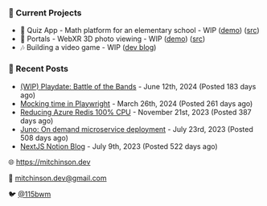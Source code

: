 ### 📌 Current Projects
- 📝 Quiz App - Math platform for an elementary school - WIP ([demo](https://quiz-staging.mitchinson.dev/)) ([src](https://github.com/bmitchinson/budget-entry))
- 📸 Portals - WebXR 3D photo viewing - WIP ([demo](https://portals.mitchinson.dev/)) ([src](https://github.com/bmitchinson/vr-jpg-viewer-webxr))
- 🎶 Building a video game - WIP ([dev blog](https://blog.mitchinson.dev/playdate-dev-one))

### 📝 Recent Posts

- [(WIP) Playdate: Battle of the Bands](https://blog.mitchinson.dev/playdate-dev-one) - June 12th, 2024 (Posted 183 days ago)
- [Mocking time in Playwright](https://blog.mitchinson.dev/playwright-mock-time) - March 26th, 2024 (Posted 261 days ago)
- [Reducing Azure Redis 100% CPU](https://blog.mitchinson.dev/redis-cpu) - November 21st, 2023 (Posted 387 days ago)
- [Juno: On demand microservice deployment](https://blog.mitchinson.dev/juno) - July 23rd, 2023 (Posted 508 days ago)
- [NextJS Notion Blog](https://blog.mitchinson.dev/blog-2023) - July 9th, 2023 (Posted 522 days ago)

🌐 https://mitchinson.dev

💌 mitchinson.dev@gmail.com

🐦 [@115bwm](https://twitter.com/115bwm)